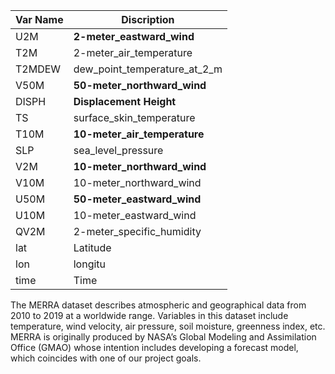 | Var Name | Discription                  |
| -------- | ---------------------------- |
| U2M      | **2-meter_eastward_wind**    |
| T2M      | 2-meter_air_temperature      |
| T2MDEW   | dew_point_temperature_at_2_m |
| V50M     | **50-meter_northward_wind**  |
| DISPH    | **Displacement Height**      |
| TS       | surface_skin_temperature     |
| T10M     | **10-meter_air_temperature** |
| SLP      | sea_level_pressure           |
| V2M      | **10-meter_northward_wind**  |
| V10M     | 10-meter_northward_wind      |
| U50M     | **50-meter_eastward_wind**   |
| U10M     | 10-meter_eastward_wind       |
| QV2M     | 2-meter_specific_humidity    |
| lat      | Latitude                     |
| lon      | longitu                      |
| time     | Time                         |





The MERRA dataset describes atmospheric and geographical data from 2010 to 2019 at a worldwide range. Variables in this dataset include temperature, wind velocity, air pressure, soil moisture, greenness index, etc. MERRA is originally produced by NASA’s Global Modeling and Assimilation Office (GMAO) whose intention includes developing a forecast model, which coincides with one of our project goals. 